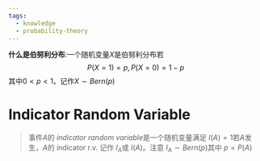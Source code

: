 ```yaml
---
tags:
  - knowledge
  - probability-theory
---
```

**什么是伯努利分布**:一个随机变量$X$是伯努利分布若
$$
P(X=1) = p, P(X=0)=1-p
$$
其中$0<p<1$，记作$X \sim Bern(p)$

# Indicator Random Variable
> 事件$A$的 *indicator random variable*是一个随机变量满足 $I(A)=1$若$A$发生，$A$的 indicator r.v. 记作 $I_A$或 $I(A)$。注意 $I_A \sim Bern(p)$其中 $p=P(A)$
